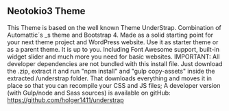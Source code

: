 ## Neotokio3 Theme

This Theme is based on the well known Theme UnderStrap. Combination of Automattic´s _s theme and Bootstrap 4. Made as a solid starting point for your next theme project and WordPress website. Use it as starter theme or as a parent theme. It is up to you. Including Font Awesome support, built-in widget slider and much more you need for basic websites. IMPORTANT: All developer dependencies are not bundled with this install file. Just download the .zip, extract it and run "npm install" and "gulp copy-assets" inside the extracted /understrap folder.
That downloads everything and moves it in place so that you can recompile your CSS and JS files;
A developer version (with Gulp/node and Sass sources) is available on gitHub: https://github.com/holger1411/understrap
